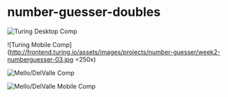# number-guesser-doubles

![Turing Desktop Comp](http://frontend.turing.io/assets/images/projects/number-guesser/week2-numberguesser-01.jpg)

![Turing Mobile Comp](http://frontend.turing.io/assets/images/projects/number-guesser/week2-numberguesser-03.jpg =250x)

![Mello/DelValle Comp](http://imgur.com/8eDNAqi.png)

![Mello/DelValle Mobile Comp](http://i.imgur.com/gWcFLJ9.png)

